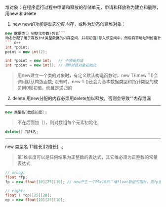 堆对象：在程序运行过程中申请和释放的存储单元，申请和释放称为建立和删除，用new 和delete
1. new
new的功能是动态分配内存，或称为动态创建堆对象：
``` c++
new 数据类(）初始化参数)列表```
动态分配了用于存放int类型数据的内存空间，并将初值2存入该空间中，然后将首地址附给指针point：
``` c++
int *point;
point = new int(2);

int *point = new int;	// 不预设初值
int *point = new int();	// 用0对该对象初始化
```
>用new建立一个类的对象时，有定义默认构造函数时，new T和new T()会调用默认构造函数; 没有时，new T ()还会为基本数据类型和指针类型的成员用0赋初值，而且是递归的
2. delete
用new分配的内存必须用delete加以释放，否则会导致“”内存泄漏
-------
``` c++
new 类型名[数组长度]；
```
>不在后面加（），则对数组每个元素初始化
``` c++
delete[] 指针名;
```
--------
new 类型名 T1维长][2维长]…;
>第1维长度可以是任何结果为正整数的表达式，其它维必须为正整数的常量表达式
``` c++
// wrong:
float *fp;
fp = new float[10][25][10]; // new产生一个25x10的二维float数组的指针，而fp是一个指向float型数据的指针

// right:
float ( *cp)[25][20];
cp = new float[10][25][10];
```





